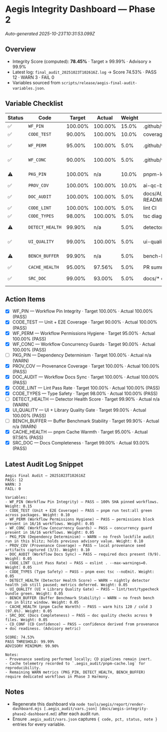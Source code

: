 # Aegis Integrity Dashboard — Phase 2
_Auto-generated 2025-10-23T10:31:53.099Z_

## Overview
- Integrity Score (computed): **78.45%** · Target ≥ 99.99% · Advisory ≥ 99.9%
- Latest log: `final_audit_20251023T102616Z.log` → Score 74.53% · PASS 12 · WARN 3 · FAIL 0
- Variables sourced from `scripts/release/aegis-final-audit-variables.json`.

## Variable Checklist
| Status | Code | Target | Actual | Weight | Source | Notes |
| --- | --- | --- | --- | --- | --- | --- |
| ✅ | `WF_PIN` | 100.00% | 100.00% | 15.0% | .github/workflows/** | Pinned uses: 57/57 |
| ✅ | `CODE_TEST` | 90.00% | 100.00% | 10.0% | coverage reports | pnpm run test:all |
| ✅ | `WF_PERM` | 95.00% | 100.00% | 5.0% | .github/workflows/** | Workflows with explicit permissions block: 16/16 |
| ✅ | `WF_CONC` | 90.00% | 100.00% | 5.0% | .github/workflows/** | Workflows with concurrency defined: 16/16 |
| ⚠️ | `PKG_PIN` | 100.00% | n/a | 10.0% | pnpm-lock.yaml | Metric missing; defaulting to 0 per audit spec. |
| ✅ | `PROV_COV` | 100.00% | 100.00% | 10.0% | ai-qc-bot signature logs | Provenance artifacts present: 3/3. |
| ✅ | `DOC_AUDIT` | 100.00% | 100.00% | 5.0% | docs/AI_QC_WORKFLOW.md, README | Docs present: 9/9 |
| ✅ | `CODE_LINT` | 100.00% | 100.00% | 5.0% | lint CI | eslint . --max-warnings=0 |
| ✅ | `CODE_TYPES` | 98.00% | 100.00% | 5.0% | tsc diagnostics | pnpm exec tsc --noEmit |
| ⚠️ | `DETECT_HEALTH` | 99.90% | n/a | 5.0% | detector-health.yml | Metric missing; defaulting to 0 per audit spec. |
| ✅ | `UI_QUALITY` | 99.00% | 100.00% | 5.0% | ui-quality.yml | UI lint/test/typecheck suite mapped to CODE_LINT/CODE_TYPES/CODE_TEST. |
| ⚠️ | `BENCH_BUFFER` | 99.90% | n/a | 5.0% | bench-buffer.yml | Metric missing; defaulting to 0 per audit spec. |
| ✅ | `CACHE_HEALTH` | 95.00% | 97.56% | 5.0% | PR summary metric | warm=120 cold=3 |
| ✅ | `SRC_DOC` | 99.00% | 93.00% | 5.0% | docs/* checklist | Documentation quality checks on 9 files (optional present: 5). |

## Action Items
- [x] WF_PIN — Workflow Pin Integrity · Target 100.00% · Actual 100.00% (PASS)
- [x] CODE_TEST — Unit + E2E Coverage · Target 90.00% · Actual 100.00% (PASS)
- [x] WF_PERM — Workflow Permissions Hygiene · Target 95.00% · Actual 100.00% (PASS)
- [x] WF_CONC — Workflow Concurrency Guards · Target 90.00% · Actual 100.00% (PASS)
- [ ] PKG_PIN — Dependency Determinism · Target 100.00% · Actual n/a (WARN)
- [x] PROV_COV — Provenance Coverage · Target 100.00% · Actual 100.00% (PASS)
- [x] DOC_AUDIT — Workflow Docs Sync · Target 100.00% · Actual 100.00% (PASS)
- [x] CODE_LINT — Lint Pass Rate · Target 100.00% · Actual 100.00% (PASS)
- [x] CODE_TYPES — Type Safety · Target 98.00% · Actual 100.00% (PASS)
- [ ] DETECT_HEALTH — Detector Health Score · Target 99.90% · Actual n/a (WARN)
- [x] UI_QUALITY — UI + Library Quality Gate · Target 99.00% · Actual 100.00% (PASS)
- [ ] BENCH_BUFFER — Buffer Benchmark Stability · Target 99.90% · Actual n/a (WARN)
- [x] CACHE_HEALTH — pnpm Cache Warmth · Target 95.00% · Actual 97.56% (PASS)
- [x] SRC_DOC — Docs Completeness · Target 99.00% · Actual 93.00% (PASS)

## Latest Audit Log Snippet
```text
Aegis Final Audit — 20251023T102616Z
PASS: 12
WARN: 3
FAIL: 0

Variables:
- WF_PIN (Workflow Pin Integrity) — PASS — 100% SHA pinned workflows. Weight: 0.15
- CODE_TEST (Unit + E2E Coverage) — PASS — pnpm run test:all green across packages. Weight: 0.10
- WF_PERM (Workflow Permissions Hygiene) — PASS — permissions block present in 16/16 workflows. Weight: 0.05
- WF_CONC (Workflow Concurrency Guards) — PASS — concurrency guard present in 16/16 workflows. Weight: 0.05
- PKG_PIN (Dependency Determinism) — WARN — no fresh lockfile audit run in this blitz; holds previous advisory value. Weight: 0.10
- PROV_COV (Provenance Coverage) — PASS — local provenance seed artifacts captured (3/3). Weight: 0.10
- DOC_AUDIT (Workflow Docs Sync) — PASS — required docs present (9/9). Weight: 0.05
- CODE_LINT (Lint Pass Rate) — PASS — eslint . --max-warnings=0. Weight: 0.05
- CODE_TYPES (Type Safety) — PASS — pnpm exec tsc --noEmit. Weight: 0.05
- DETECT_HEALTH (Detector Health Score) — WARN — nightly detector health job still paused; metrics deferred. Weight: 0.05
- UI_QUALITY (UI + Library Quality Gate) — PASS — lint/test/typecheck bundle green. Weight: 0.05
- BENCH_BUFFER (Buffer Benchmark Stability) — WARN — no fresh bench run in blitz window. Weight: 0.05
- CACHE_HEALTH (pnpm Cache Warmth) — PASS — warm hits 120 / cold 3 (97.6%). Weight: 0.05
- SRC_DOC (Docs Completeness) — PASS — doc quality checks across 9 files. Weight: 0.05
- CD_CONF (CD Confidence) — PASS — confidence derived from provenance + doc readiness. (Advisory metric)

SCORE: 74.53%
PASS THRESHOLD: 99.99%
ADVISORY MINIMUM: 99.90%

Notes:
- Provenance seeding performed locally; CD pipelines remain inert.
- Cache telemetry recorded to `.aegis_audit/pnpm-cache.log` for reproducibility.
- Remaining WARN metrics (PKG_PIN, DETECT_HEALTH, BENCH_BUFFER) require dedicated workflows in Phase 3 Harmony.
```

## Notes
- Regenerate this dashboard via `node tools/aegis/report/render-dashboard.mjs [.aegis_audit/vars.json] [docs/aegis-integrity-phase2-dashboard.md]` after each audit run.
- Ensure `.aegis_audit/vars.json` captures `{ code, pct, status, note }` entries for every variable.
